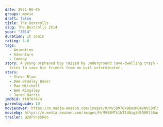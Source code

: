 ```yaml
---
date: 2021-06-05
groups: movie
draft: false
title: The Boxtrolls
slug: The Boxtrolls 2014
year: "2014"
duration: 1h 36min
rating: 6.8
tags:
  - Animation
  - Adventure
  - Comedy
story: A young orphaned boy raised by underground cave-dwelling trash collectors
  tries to save his friends from an evil exterminator.
stars:
  - Steve Blum
  - Dee Bradley Baker
  - Max Mitchell
  - Ben Kingsley
  - Jared Harris
imdbid: tt0787474
parentsguide: 10
moviecover: https://m.media-amazon.com/images/M/MV5BMTQxODA5MDkyNV5BMl5BanBnXkFtZTgwMDMyNjkzMjE@._V1_FMjpg_UY720_.jpg
moviebg: https://m.media-amazon.com/images/M/MV5BMTk1NTI4Nzg3Nl5BMl5BanBnXkFtZTgwNzEyMTg2MjE@._V1_FMjpg_UX1280_.jpg
trailer: Q2dFVnp5K0o
---
```

